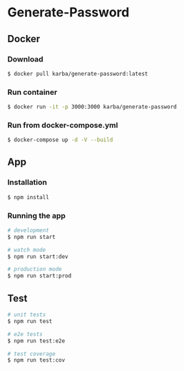 # Generate-Password

## Docker
### Download
```bash
$ docker pull karba/generate-password:latest
```

### Run container
```bash
$ docker run -it -p 3000:3000 karba/generate-password
```

### Run from docker-compose.yml
```bash
$ docker-compose up -d -V --build 
```

## App
### Installation

```bash
$ npm install
```

### Running the app

```bash
# development
$ npm run start

# watch mode
$ npm run start:dev

# production mode
$ npm run start:prod
```

## Test

```bash
# unit tests
$ npm run test

# e2e tests
$ npm run test:e2e

# test coverage
$ npm run test:cov
```
